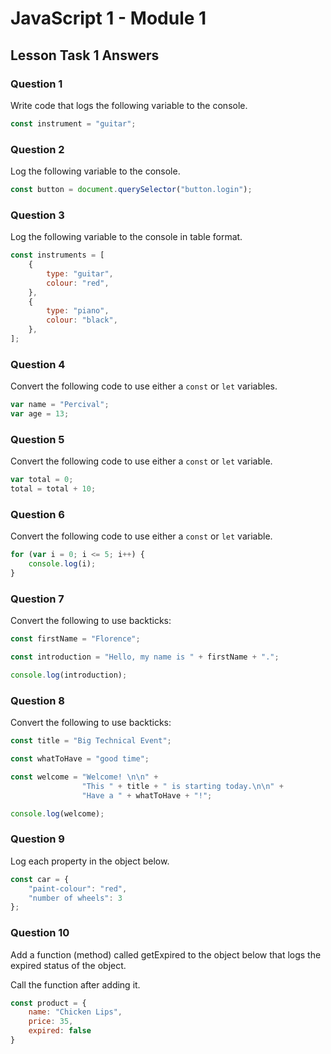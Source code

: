 # JavaScript 1 - Module 1

## Lesson Task 1 Answers

### Question 1

Write code that logs the following variable to the console.

```js
const instrument = "guitar";
```

### Question 2

Log the following variable to the console.

```js
const button = document.querySelector("button.login");
```

### Question 3

Log the following variable to the console in table format.

```js
const instruments = [
    {
        type: "guitar",
        colour: "red",
    },
    {
        type: "piano",
        colour: "black",
    },
];
```

### Question 4

Convert the following code to use either a `const` or `let` variables.

```js
var name = "Percival";
var age = 13;
```

### Question 5

Convert the following code to use either a `const` or `let` variable.

```js
var total = 0;
total = total + 10;
```

### Question 6

Convert the following code to use either a `const` or `let` variable.

```js
for (var i = 0; i <= 5; i++) {
    console.log(i);
}
```

### Question 7

Convert the following to use backticks:

```js
const firstName = "Florence";

const introduction = "Hello, my name is " + firstName + ".";

console.log(introduction);
```

### Question 8

Convert the following to use backticks:

```js
const title = "Big Technical Event";

const whatToHave = "good time";

const welcome = "Welcome! \n\n" +
                "This " + title + " is starting today.\n\n" +
                "Have a " + whatToHave + "!";

console.log(welcome);
```

### Question 9

Log each property in the object below.

```js
const car = {
    "paint-colour": "red",
    "number of wheels": 3
};
```

### Question 10

Add a function (method) called getExpired to the object below that logs the expired status of the object.

Call the function after adding it.

```js
const product = {
    name: "Chicken Lips",
    price: 35,
    expired: false
}
```
